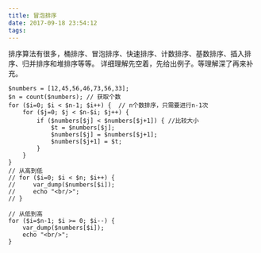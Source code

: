 ```yaml
---
title: 冒泡排序
date: 2017-09-18 23:54:12
tags:
---
```

排序算法有很多，桶排序、冒泡排序、快速排序、计数排序、基数排序、插入排序、归并排序和堆排序等等。
详细理解先空着，先给出例子。等理解深了再来补充。
<!-- more -->
```
$numbers = [12,45,56,46,73,56,33];
$n = count($numbers); // 获取个数
for ($i=0; $i < $n-1; $i++) {  // n个数排序，只需要进行n-1次
    for ($j=0; $j < $n-$i; $j++) {
        if ($numbers[$j] < $numbers[$j+1]) { //比较大小
            $t = $numbers[$j];
            $numbers[$j] = $numbers[$j+1];
            $numbers[$j+1] = $t;
        }
    }
}
// 从高到低
// for ($i=0; $i < $n; $i++) { 
//     var_dump($numbers[$i]);
//     echo "<br/>";
// }

// 从低到高
for ($i=$n-1; $i >= 0; $i--) {
    var_dump($numbers[$i]);
    echo "<br/>";
}
```